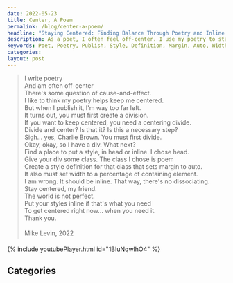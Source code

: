 ```yaml
---
date: 2022-05-23
title: Center, A Poem
permalink: /blog/center-a-poem/
headline: "Staying Centered: Finding Balance Through Poetry and Inline Styling"
description: As a poet, I often feel off-center. I use my poetry to stay centered, but when I publish it, I'm too far left. To stay centered, I need to create a style definition that sets margin to auto and width to a percentage of the containing element, and put my styles inline. Even though the world is not perfect, I need to stay centered and put my styles inline to make sure my message is heard.
keywords: Poet, Poetry, Publish, Style, Definition, Margin, Auto, Width, Percentage, Containing Element, Inline, World, Perfect, Divide, Div Class, Dissociation
categories: 
layout: post
---
```


> I write poetry<br />
> And am often off-center<br />
> There's some question of cause-and-effect.<br />
> I like to think my poetry helps keep me centered.<br />
> But when I publish it, I'm way too far left.<br />
> It turns out, you must first create a division.<br />
> If you want to keep centered, you need a centering divide.<br />
> Divide and center? Is that it? Is this a necessary step?<br />
> Sigh... yes, Charlie Brown. You must first divide.<br />
> Okay, okay, so I have a div. What next?<br />
> Find a place to put a style, in head or inline. I chose head.<br />
> Give your div some class. The class I chose is poem<br />
> Create a style definition for that class that sets margin to auto.<br />
> It also must set width to a percentage of containing element.<br />
> I am wrong. It should be inline. That way, there's no dissociating.<br />
> Stay centered, my friend.<br />
> The world is not perfect.<br />
> Put your styles inline if that's what you need<br />
> To get centered right now... when you need it.<br />
> Thank you.<br />
> <br />
> &#151;Mike Levin, 2022<br />

{% include youtubePlayer.html id="1BIuNqwlhO4" %}


## Categories

<ul></ul>